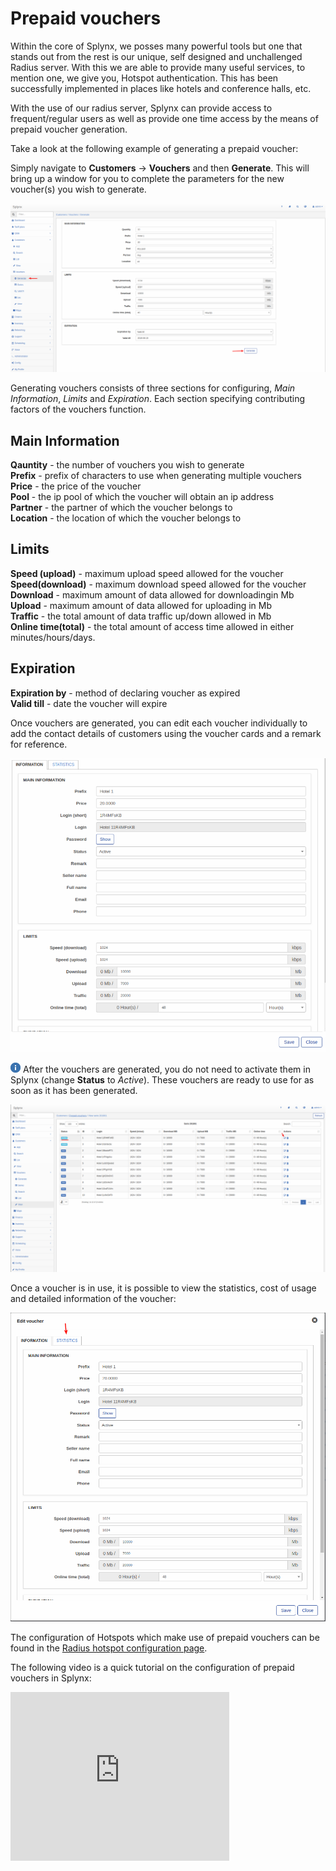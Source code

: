 Prepaid vouchers
==========

Within the core of Splynx, we posses many powerful tools but one that stands out from the rest is our unique, self designed and unchallenged Radius server. With this we are able to provide many useful services, to mention one, we give you, Hotspot authentication. This has been successfully implemented in places like hotels and conference halls, etc.

With the use of our radius server, Splynx can provide access to frequent/regular users as well as provide one time access by the means of prepaid voucher generation.

Take a look at the following example of generating a prepaid voucher:

Simply navigate to **Customers** -> **Vouchers** and then **Generate**. This will bring up a window for you to complete the parameters for the new voucher(s) you wish to generate.

![Generate](generate.png)

Generating vouchers consists of three sections for configuring, *Main Information*, *Limits* and *Expiration*. Each section specifying contributing factors of the vouchers function.

## Main Information

**Qauntity** - the number of vouchers you wish to generate<br>
**Prefix** - prefix of characters to use when generating multiple vouchers<br>
**Price** - the price of the voucher <br>
**Pool** - the ip pool of which the voucher will obtain an ip address <br>
**Partner** - the partner of which the voucher belongs to <br>
**Location** - the location of which the voucher belongs to <br>

## Limits

**Speed (upload)** - maximum upload speed allowed for the voucher<br>
**Speed(download)** - maximum download speed allowed for the voucher<br>
**Download** - maximum amount of data allowed for downloadingin Mb<br>
**Upload** - maximum amount of data allowed for uploading in Mb<br>
**Traffic** - the total amount of data traffic up/down allowed in Mb<br>
**Online time(total)** - the total amount of access time allowed in either minutes/hours/days.

## Expiration

**Expiration by** - method of declaring voucher as expired<br>
**Valid till** - date the voucher will expire


 Once vouchers are generated, you can edit each voucher individually to add the contact details of customers using the voucher cards and a remark for reference.

![Voucher details](vouchereditcontact.png)


<icon class="image-icon">![Information](information.png)</icon> After the vouchers are generated, you do not need to activate them in Splynx (change **Status** to *Active*). These vouchers are ready to use for as soon as it has been generated.

![Series view](series_view.png)


Once a voucher is in use, it is possible to view the statistics, cost of usage and detailed information of the voucher:

![Edit card](edit_card.png)

The configuration of Hotspots which make use of prepaid vouchers can be found in the [Radius hotspot configuration page](networking/authentication_users/mikrotik_hotspot_radius/mikrotik_hotspot_radius.md).


The following video is a quick tutorial on the configuration of prepaid vouchers in Splynx:

<iframe frameborder=0 height=270 width=350 allowfullscreen src="https://www.youtube.com/embed/JlkTFukRFu0?wmode=opaque">Video on youtube</iframe>
